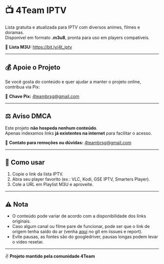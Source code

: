 # 📺 4Team IPTV

Lista gratuita e atualizada para IPTV com diversos animes, filmes e doramas.  
Disponível em formato **.m3u8**, pronta para uso em players compatíveis.

🔗 **Lista M3U:** https://bit.ly/4t_iptv

---

## 💰 Apoie o Projeto
Se você gosta do conteúdo e quer ajudar a manter o projeto online, contribua via Pix:  

📧 **Chave Pix:** 4teambrsg@gmail.com

---

## ⚖️ Aviso DMCA
Este projeto **não hospeda nenhum conteúdo**.  
Apenas indexamos links **já existentes na internet** para facilitar o acesso.  

📩 **Contato para remoções ou dúvidas:** 4teambrsg@gmail.com

---

## 🚀 Como usar
1. Copie o link da lista IPTV.
2. Abra seu player favorito  (ex.: VLC, Kodi, GSE IPTV, Smarters Player).
3. Cole a URL em Playlist M3U e aproveite.

---

## ⚠️ Nota
- O conteúdo pode variar de acordo com a disponibilidade dos links originais.
- Caso algum canal ou filme pare de funcionar, pode ser que o link de origem tenha saído do ar (venha [aqui](https://github.com/Sage-BR/4TListaIPTV/issues) no git em iissues e report).
- Evite pausas, as fontes são do googledriver, pausas longas podem levar o video resetar.

---
✌️ **Projeto mantido pela comunidade 4Team**
